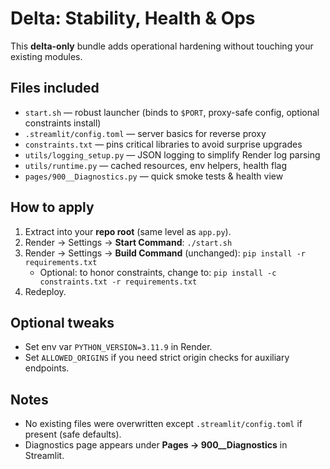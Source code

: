 # Delta: Stability, Health & Ops

This **delta-only** bundle adds operational hardening without touching your existing modules.

## Files included
- `start.sh` — robust launcher (binds to `$PORT`, proxy-safe config, optional constraints install)
- `.streamlit/config.toml` — server basics for reverse proxy
- `constraints.txt` — pins critical libraries to avoid surprise upgrades
- `utils/logging_setup.py` — JSON logging to simplify Render log parsing
- `utils/runtime.py` — cached resources, env helpers, health flag
- `pages/900__Diagnostics.py` — quick smoke tests & health view

## How to apply
1. Extract into your **repo root** (same level as `app.py`).
2. Render → Settings → **Start Command**: `./start.sh`
3. Render → Settings → **Build Command** (unchanged): `pip install -r requirements.txt`
   - Optional: to honor constraints, change to: `pip install -c constraints.txt -r requirements.txt`
4. Redeploy.

## Optional tweaks
- Set env var `PYTHON_VERSION=3.11.9` in Render.
- Set `ALLOWED_ORIGINS` if you need strict origin checks for auxiliary endpoints.

## Notes
- No existing files were overwritten except `.streamlit/config.toml` if present (safe defaults).
- Diagnostics page appears under **Pages → 900__Diagnostics** in Streamlit.

